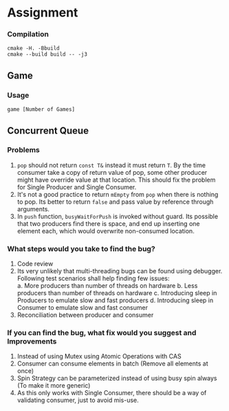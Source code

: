 # Assignment

### Compilation

```
cmake -H. -Bbuild
cmake --build build -- -j3
```

## Game

### Usage

```
game [Number of Games]
```

## Concurrent Queue

### Problems
1. `pop` should not return `const T&` instead it must return `T`.
By the time consumer take a copy of return value of pop, some other producer might have override value at that location.
This should fix the problem for Single Producer and Single Consumer.
2. It's not a good practice to return `mEmpty` from `pop` when there is nothing to pop.
Its better to return `false` and pass value by reference through arguments. 
3. In `push` function, `busyWaitForPush` is invoked without guard. Its possible that two producers find there is space,
and end up inserting one element each, which would overwrite non-consumed location.
 
 

### What steps would you take to find the bug?
1. Code review 
2. Its very unlikely that multi-threading bugs can be found using debugger. Following test scenarios shall help finding few issues:  
    a. More producers than number of threads on hardware
    b. Less producers than number of threads on hardware
    c. Introducing sleep in Producers to emulate slow and fast producers
    d. Introducing sleep in Consumer to emulate slow and fast consumer
3. Reconciliation between producer and consumer


### If you can find the bug, what fix would you suggest and Improvements
1. Instead of using Mutex using Atomic Operations with CAS
2. Consumer can consume elements in batch (Remove all elements at once)
3. Spin Strategy can be parameterized instead of using busy spin always (To make it more generic)
4. As this only works with Single Consumer, there should be a way of validating consumer, just to avoid mis-use.
